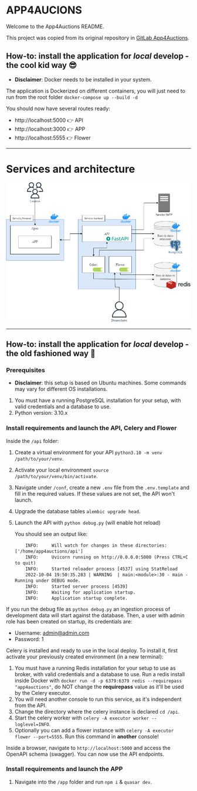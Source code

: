 # APP4AUCIONS

Welcome to the App4Auctions README.

This project was copied from its original repository in [GitLab App4Auctions](https://gitlab.com/AlvaroMartinezQ/app4auctions).

## How-to: install the application for _local_ develop - the cool kid way :sunglasses:

- **Disclaimer**: Docker needs to be installed in your system.

The application is Dockerized on different containers, you will just need to run from the root folder `docker-compose up --build -d`

You should now have several routes ready:

- http://localhost:5000 :point_right: API
- http://localhost:3000 :point_right: APP
- http://localhost:5555 :point_right: Flower

---

# Services and architecture

![Alt text](architecture.png?raw=true "Project container architecture")

---

## How-to: install the application for _local_ develop - the old fashioned way :older_man:

### Prerequisites

- **Disclaimer**: this setup is based on Ubuntu machines. Some commands may vary for different OS installations.

1. You must have a running PostgreSQL installation for your setup, with valid credentials and a database to use.
2. Python version: 3.10.x

### Install requirements and launch the API, Celery and Flower

Inside the `/api` folder:

1. Create a virtual environment for your API `python3.10 -m venv /path/to/your/venv`.
2. Activate your local environment `source /path/to/your/venv/bin/activate`.
3. Navigate under `/conf`, create a new `.env` file from the `.env.template` and fill in the required values. If these values are not set, the API won't launch.
4. Upgrade the database tables `alembic upgrade head`.
5. Launch the API with `python debug.py` (will enable hot reload)

   You should see an output like:

   ```shell
       INFO:     Will watch for changes in these directories: ['/home/app4auctions/api']
       INFO:     Uvicorn running on http://0.0.0.0:5000 (Press CTRL+C to quit)
       INFO:     Started reloader process [4537] using StatReload
       2022-10-04 19:50:35.283 | WARNING  | main:<module>:30 - main - Running under DEBUG mode.
       INFO:     Started server process [4539]
       INFO:     Waiting for application startup.
       INFO:     Application startup complete.
   ```

If you run the debug file as `python debug.py` an ingestion process of development data will start against the database. Then, a user with admin role has been created on startup, its credentials are:

- Username: admin@admin.com
- Password: 1

Celery is installed and ready to use in the local deploy. To install it, first activate your previously created environment (in a new terminal):

1. You must have a running Redis installation for your setup to use as broker, with valid credentials and a database to use. Run a redis install inside Docker with `docker run -d -p 6379:6379 redis --requirepass "app4auctions"`, do NOT change the **requirepass** value as it'll be used by the Celery executor.
2. You will need another console to run this service, as it's independent from the API.
3. Change the directory where the celery instance is declared `cd /api`.
4. Start the celery worker with `celery -A executor worker --loglevel=INFO`.
5. Optionally you can add a flower instance with `celery -A executor flower --port=5555`. Run this command in **another** console!

Inside a browser, navigate to `http://localhost:5000` and access the OpenAPI schema (swagger). You can now use the API endpoints.

### Install requirements and launch the APP

1. Navigate into the `/app` folder and run `npm i` & `quasar dev`.
